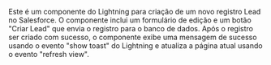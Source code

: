 Este é um componente do Lightning para criação de um novo registro Lead no Salesforce. O componente inclui um formulário de edição e um botão "Criar Lead" que envia o registro para o banco de dados. Após o registro ser criado com sucesso, o componente exibe uma mensagem de sucesso usando o evento "show toast" do Lightning e atualiza a página atual usando o evento "refresh view".
